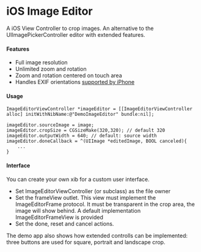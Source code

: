 iOS Image Editor
================

A iOS View Controller to crop images. An alternative to the UIImagePickerController editor with extended features.

#### Features

* Full image resolution
* Unlimited zoom and rotation
* Zoom and rotation centered on touch area
* Handles EXIF orientations [supported by iPhone](http://www.gotow.net/creative/wordpress/?p=64)

#### Usage

<pre><code>ImageEditorViewController *imageEditor = [[ImageEditorViewController alloc] initWithNibName:@"DemoImageEditor" bundle:nil];

imageEditor.sourceImage = image;
imageEditor.cropSize = CGSizeMake(320,320); // default 320
imageEditor.outputWidth = 640; // default: source width
imageEditor.doneCallback = ^(UIImage *editedImage, BOOL canceled){
    ...
}
</pre></code>

#### Interface

You can create your own xib for a custom user interface.
 
* Set ImageEditorViewController (or subclass) as the file owner
* Set the frameView outlet. This view must implement the ImageEditorFrame protocol. It must be transparent in the crop area, the image will show behind. A default implementation ImageEditorFrameView is provided
* Set the done, reset and cancel actions.

The demo app also shows how extended controlls can be implemented: three buttons are used for square, portrait and landscape crop.
